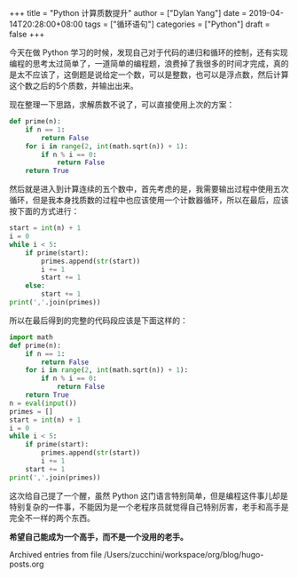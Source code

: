 +++
title = "Python 计算质数提升"
author = ["Dylan Yang"]
date = 2019-04-14T20:28:00+08:00
tags = ["循环语句"]
categories = ["Python"]
draft = false
+++

今天在做 Python 学习的时候，发现自己对于代码的递归和循环的控制，还有实现编程的思考太过简单了，一道简单的编程题，浪费掉了我很多的时间才完成，真的是太不应该了，这倒题是说给定一个数，可以是整数，也可以是浮点数，然后计算这个数之后的5个质数，并输出出来。

现在整理一下思路，求解质数不说了，可以直接使用上次的方案：

```python
def prime(n):
    if n == 1:
        return False
    for i in range(2, int(math.sqrt(n)) + 1):
        if n % i == 0:
            return False
    return True
```

然后就是进入到计算连续的五个数中，首先考虑的是，我需要输出过程中使用五次循环，但是我本身找质数的过程中也应该使用一个计数器循环，所以在最后，应该按下面的方式进行：

```python
start = int(n) + 1
i = 0
while i < 5:
    if prime(start):
        primes.append(str(start))
        i += 1
        start += 1
    else:
        start += 1
print(','.join(primes))
```

所以在最后得到的完整的代码段应该是下面这样的：

```python
import math
def prime(n):
    if n == 1:
        return False
    for i in range(2, int(math.sqrt(n)) + 1):
        if n % i == 0:
            return False
    return True
n = eval(input())
primes = []
start = int(n) + 1
i = 0
while i < 5:
    if prime(start):
        primes.append(str(start))
        i += 1
    start += 1
print(','.join(primes))
```

这次给自己提了一个醒，虽然 Python 这门语言特别简单，但是编程这件事儿却是特别复杂的一件事，不能因为是一个老程序员就觉得自己特别厉害，老手和高手是完全不一样的两个东西。

**希望自己能成为一个高手，而不是一个没用的老手。**

Archived entries from file /Users/zucchini/workspace/org/blog/hugo-posts.org
